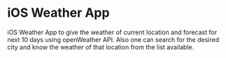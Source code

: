 # iOS Weather App

iOS Weather App to give the weather of current location and forecast for next 10 days using openWeather API. Also one can search for the desired city and know the weather of that location from the list available.

